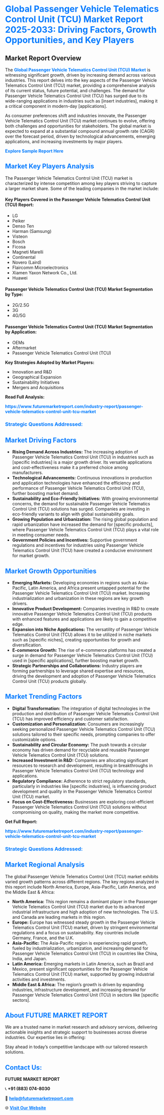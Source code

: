 <h1 style="color: #007BFF;">Global Passenger Vehicle Telematics Control Unit (TCU) Market Report 2025-2033: Driving Factors, Growth Opportunities, and Key Players</h1>

<section id="overview">
<h2>Market Report Overview</h2>
<p>The <a href="https://www.futuremarketreport.com/industry-report/passenger-vehicle-telematics-control-unit-tcu-market" style="color: #007BFF; text-decoration: none;"><strong>Global Passenger Vehicle Telematics Control Unit (TCU) Market</strong></a> is witnessing significant growth, driven by increasing demand across various industries. This report delves into the key aspects of the Passenger Vehicle Telematics Control Unit (TCU) market, providing a comprehensive analysis of its current status, future potential, and challenges. The demand for Passenger Vehicle Telematics Control Unit (TCU) has surged due to its wide-ranging applications in industries such as [insert industries], making it a critical component in modern-day [applications].</p>
<p>As consumer preferences shift and industries innovate, the Passenger Vehicle Telematics Control Unit (TCU) market continues to evolve, offering both challenges and opportunities for stakeholders. The global market is expected to expand at a substantial compound annual growth rate (CAGR) over the forecast period, driven by technological advancements, emerging applications, and increasing investments by major players.</p>
</section>

<section id="overview">
<p><a href="https://www.futuremarketreport.com/request-sample/reportId=110912" style="color: #007BFF; text-decoration: none;"><strong>Explore Sample Report Here</strong></a></p>
</section>

<section id="key-players">
<h2 style="color: #007BFF;">Market Key Players Analysis</h2>
<p>The Passenger Vehicle Telematics Control Unit (TCU) market is characterized by intense competition among key players striving to capture a larger market share. Some of the leading companies in the market include:</p>
<h4>Key Players Covered in the Passenger Vehicle Telematics Control Unit (TCU) Report:</h4>
<ul><li>LG</li><li>Peiker</li><li>Denso Ten</li><li>Harman (Samsung)</li><li>Visteon</li><li>Bosch</li><li>Ficosa</li><li>Magneti Marelli</li><li>Continental</li><li>Novero (Laird)</li><li>Flaircomm Microelectronics</li><li>Xiamen Yaxon Network Co., Ltd.</li><li>Huawei</li></ul>
<h4>Passenger Vehicle Telematics Control Unit (TCU) Market Segmentation by Type:</h4>
<ul><li>2G/2.5G</li><li>3G</li><li>4G/5G</li></ul>

<h4>Passenger Vehicle Telematics Control Unit (TCU) Market Segmentation by Application:</h4>
<ul><li>OEMs</li><li>Aftermarket</li><li>Passenger Vehicle Telematics Control Unit (TCU)</li></ul>
<p><strong>Key Strategies Adopted by Market Players:</strong></p>
<ul>
<li>Innovation and R&D</li>
<li>Geographical Expansion</li>
<li>Sustainability Initiatives</li>
<li>Mergers and Acquisitions</li>
</ul>
</section>

<section>
<p><strong>Read Full Analysis: </strong></p><a href="https://www.futuremarketreport.com/industry-report/passenger-vehicle-telematics-control-unit-tcu-market" style="color: #007BFF; text-decoration: none;"><strong>https://www.futuremarketreport.com/industry-report/passenger-vehicle-telematics-control-unit-tcu-market</strong></a>
<h3 style="color: #007BFF;">Strategic Questions Addressed:</h3>
</section>

<section id="driving-factors">
<h2 style="color: #007BFF;">Market Driving Factors</h2>
<ul>
<li><strong>Rising Demand Across Industries:</strong> The increasing adoption of Passenger Vehicle Telematics Control Unit (TCU) in industries such as [specific industries] is a major growth driver. Its versatile applications and cost-effectiveness make it a preferred choice among manufacturers.</li>
<li><strong>Technological Advancements:</strong> Continuous innovations in production and application technologies have enhanced the efficiency and performance of Passenger Vehicle Telematics Control Unit (TCU), further boosting market demand.</li>
<li><strong>Sustainability and Eco-Friendly Initiatives:</strong> With growing environmental concerns, the demand for sustainable Passenger Vehicle Telematics Control Unit (TCU) solutions has surged. Companies are investing in eco-friendly variants to align with global sustainability goals.</li>
<li><strong>Growing Population and Urbanization:</strong> The rising global population and rapid urbanization have increased the demand for [specific products], where Passenger Vehicle Telematics Control Unit (TCU) plays a vital role in meeting consumer needs.</li>
<li><strong>Government Policies and Incentives:</strong> Supportive government regulations and incentives for industries using Passenger Vehicle Telematics Control Unit (TCU) have created a conducive environment for market growth.</li>
</ul>
</section>

<section id="growth-opportunities">
<h2 style="color: #007BFF;">Market Growth Opportunities</h2>
<ul>
<li><strong>Emerging Markets:</strong> Developing economies in regions such as Asia-Pacific, Latin America, and Africa present untapped potential for the Passenger Vehicle Telematics Control Unit (TCU) market. Increasing industrialization and urbanization in these regions are key growth drivers.</li>
<li><strong>Innovative Product Development:</strong> Companies investing in R&D to create innovative Passenger Vehicle Telematics Control Unit (TCU) products with enhanced features and applications are likely to gain a competitive edge.</li>
<li><strong>Expansion into Niche Applications:</strong> The versatility of Passenger Vehicle Telematics Control Unit (TCU) allows it to be utilized in niche markets such as [specific niches], creating opportunities for growth and diversification.</li>
<li><strong>E-commerce Growth:</strong> The rise of e-commerce platforms has created a surge in demand for Passenger Vehicle Telematics Control Unit (TCU) used in [specific applications], further boosting market growth.</li>
<li><strong>Strategic Partnerships and Collaborations:</strong> Industry players are forming partnerships to leverage shared expertise and resources, driving the development and adoption of Passenger Vehicle Telematics Control Unit (TCU) products globally.</li>
</ul>
</section>

<section id="trending-factors">
<h2 style="color: #007BFF;">Market Trending Factors</h2>
<ul>
<li><strong>Digital Transformation:</strong> The integration of digital technologies in the production and distribution of Passenger Vehicle Telematics Control Unit (TCU) has improved efficiency and customer satisfaction.</li>
<li><strong>Customization and Personalization:</strong> Consumers are increasingly seeking personalized Passenger Vehicle Telematics Control Unit (TCU) solutions tailored to their specific needs, prompting companies to offer customizable options.</li>
<li><strong>Sustainability and Circular Economy:</strong> The push towards a circular economy has driven demand for recyclable and reusable Passenger Vehicle Telematics Control Unit (TCU) solutions.</li>
<li><strong>Increased Investment in R&D:</strong> Companies are allocating significant resources to research and development, resulting in breakthroughs in Passenger Vehicle Telematics Control Unit (TCU) technology and applications.</li>
<li><strong>Regulatory Compliance:</strong> Adherence to strict regulatory standards, particularly in industries like [specific industries], is influencing product development and quality in the Passenger Vehicle Telematics Control Unit (TCU) market.</li>
<li><strong>Focus on Cost-Effectiveness:</strong> Businesses are exploring cost-efficient Passenger Vehicle Telematics Control Unit (TCU) solutions without compromising on quality, making the market more competitive.</li>
</ul>
</section>

<section>
<p><strong>Get Full Report: </strong></p><a href="https://www.futuremarketreport.com/industry-report/passenger-vehicle-telematics-control-unit-tcu-market" style="color: #007BFF; text-decoration: none;"><strong>https://www.futuremarketreport.com/industry-report/passenger-vehicle-telematics-control-unit-tcu-market</strong></a>
<h3 style="color: #007BFF;">Strategic Questions Addressed:</h3>
</section>


<section id="regional-analysis">
<h2 style="color: #007BFF;">Market Regional Analysis</h2>
<p>The global Passenger Vehicle Telematics Control Unit (TCU) market exhibits varied growth patterns across different regions. The key regions analyzed in this report include North America, Europe, Asia-Pacific, Latin America, and the Middle East & Africa:</p>
<ul>
<li><strong>North America:</strong> This region remains a dominant player in the Passenger Vehicle Telematics Control Unit (TCU) market due to its advanced industrial infrastructure and high adoption of new technologies. The U.S. and Canada are leading markets in this region.</li>
<li><strong>Europe:</strong> Europe has witnessed steady growth in the Passenger Vehicle Telematics Control Unit (TCU) market, driven by stringent environmental regulations and a focus on sustainability. Key countries include Germany, France, and the U.K.</li>
<li><strong>Asia-Pacific:</strong> The Asia-Pacific region is experiencing rapid growth, fueled by industrialization, urbanization, and increasing demand for Passenger Vehicle Telematics Control Unit (TCU) in countries like China, India, and Japan.</li>
<li><strong>Latin America:</strong> Emerging markets in Latin America, such as Brazil and Mexico, present significant opportunities for the Passenger Vehicle Telematics Control Unit (TCU) market, supported by growing industrial activities and investments.</li>
<li><strong>Middle East & Africa:</strong> The region’s growth is driven by expanding industries, infrastructure development, and increasing demand for Passenger Vehicle Telematics Control Unit (TCU) in sectors like [specific sectors].</li>
</ul>
</section>

<footer>
<h2 style="color: #007BFF;">About FUTURE MARKET REPORT</h2>
<p>We are a trusted name in market research and advisory services, delivering actionable insights and strategic support to businesses across diverse industries. Our expertise lies in offering:</p>

<p>Stay ahead in today’s competitive landscape with our tailored research solutions.</p>

<h2 style="color: #007BFF;">Contact Us:</h2>
<p><strong>FUTURE MARKET REPORT</strong></p>
<p>📞 <strong>+91 (883) 074-8030</strong></p>
<p>📧 <strong><a href="mailto:help@futuremarketreport.com" style="color: #007BFF;">help@futuremarketreport.com</a></strong></p>
<p>🌐 <strong><a href="https://www.futuremarketreport.com/" style="color: #007BFF;">Visit Our Website</a></strong></p>
</footer>
